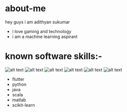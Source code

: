 # about-me
 hey guys i am adithyan sukumar
* i love gaming and technology 
* i am a machine learning aspirant 

# known software skills:-
![alt text](https://www.tensorflow.org/images/tf_logo_social.png)
![alt text](https://openexpoeurope.com/wp-content/uploads/2019/12/flutter-logo-sharing.png)
![alt text](https://encrypted-tbn0.gstatic.com/images?q=tbn:ANd9GcTmwlUqybCVRwjPqFB4lcTzavokNGAYPy6WYU_Mc8xjHy6HtaaLjCRtht0HTumkdUeiJ00&usqp=CAU)
![alt text](https://4a7efb2d53317100f611-1d7064c4f7b6de25658a4199efb34975.ssl.cf1.rackcdn.com/patch-or-perish-java-ftc-tells-oracle-showcase_image-1-p-2014.jpg)
![alt text](https://cdn-images-1.medium.com/fit/t/1600/480/1*QFgSZTYpRbyxfti-ouAbtA.png)
![alt text](https://encrypted-tbn0.gstatic.com/images?q=tbn:ANd9GcQ4mAT0UbEAa8u7uqICdoS1Nv4zoFrPPzJgEqwSaRx_lNIhPcM0cRhmR2nvXkwNBQooRh0&usqp=CAU)




* flutter 
* python 
* java  
* scala   
* matlab 
* scikit-learn  
